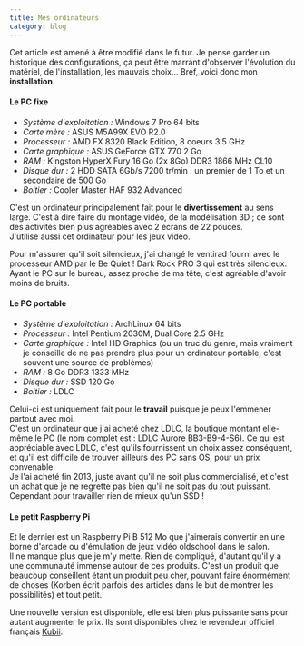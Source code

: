 ```yaml
---
title: Mes ordinateurs
category: blog
---
```


Cet article est amené à être modifié dans le futur.
Je pense garder un historique des configurations, ça peut être marrant d'observer l'évolution du matériel, de l'installation, les mauvais choix...
Bref, voici donc mon **installation**.

#### Le PC fixe

* *Système d'exploitation :* Windows 7 Pro 64 bits
* *Carte mère :* ASUS M5A99X EVO R2.0
* *Processeur :* AMD FX 8320 Black Edition, 8 coeurs 3.5 GHz
* *Carte graphique :* ASUS GeForce GTX 770 2 Go
* *RAM :* Kingston HyperX Fury 16 Go (2x 8Go) DDR3 1866 MHz CL10
* *Disque dur :* 2 HDD SATA 6Gb/s 7200 tr/min : un premier de 1 To et un secondaire de 500 Go
* *Boitier :* Cooler Master HAF 932 Advanced

C'est un ordinateur principalement fait pour le **divertissement** au sens large.
C'est à dire faire du montage vidéo, de la modélisation 3D ; ce sont des activités bien plus agréables avec 2 écrans de 22 pouces.  
J'utilise aussi cet ordinateur pour les jeux vidéo.

Pour m'assurer qu'il soit silencieux, j'ai changé le ventirad fourni avec le processeur AMD par le Be Quiet ! Dark Rock PRO 3 qui est très silencieux.
Ayant le PC sur le bureau, assez proche de ma tête, c'est agréable d'avoir moins de bruits.

#### Le PC portable

* *Système d'exploitation :* ArchLinux 64 bits
* *Processeur :* Intel Pentium 2030M, Dual Core 2.5 GHz
* *Carte graphique :* Intel HD Graphics (ou un truc du genre, mais vraiment je conseille de ne pas prendre plus pour un ordinateur portable, c'est souvent une source de problèmes)
* *RAM :* 8 Go DDR3 1333 MHz
* *Disque dur :* SSD 120 Go
* *Boitier :* LDLC

Celui-ci est uniquement fait pour le **travail** puisque je peux l'emmener partout avec moi.  
C'est un ordinateur que j'ai acheté chez LDLC, la boutique montant elle-même le PC (le nom complet est : LDLC Aurore BB3-B9-4-S6).
Ce qui est appréciable avec LDLC, c'est qu'ils fournissent un choix assez conséquent, et qu'il est difficile de trouver ailleurs des PC sans OS, pour un prix convenable.  
Je l'ai acheté fin 2013, juste avant qu'il ne soit plus commercialisé, et c'est un achat que je ne regrette pas bien qu'il ne soit pas du tout puissant.
Cependant pour travailler rien de mieux qu'un SSD !

#### Le petit Raspberry Pi

Et le dernier est un Raspberry Pi B 512 Mo que j'aimerais convertir en une borne d'arcade ou d'émulation de jeux vidéo oldschool dans le salon.  
Il ne manque plus que je m'y mette. Rien de compliqué, d'autant qu'il y a une communauté immense autour de ces produits.
C'est un produit que beaucoup conseillent étant un produit peu cher, pouvant faire énormément de choses
(Korben écrit parfois des articles dans le but de montrer les possibilités) et tout petit.

Une nouvelle version est disponible, elle est bien plus puissante sans pour autant augmenter le prix.
Ils sont disponibles chez le revendeur officiel français [Kubii](http://www.kubii.fr/ "kubii.fr").
